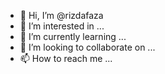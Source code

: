 - 👋 Hi, I’m @rizdafaza
- 👀 I’m interested in ...
- 🌱 I’m currently learning ...
- 💞️ I’m looking to collaborate on ...
- 📫 How to reach me ...

<!---
rizdafaza/rizdafaza is a ✨ special ✨ repository because its `README.md` (this file) appears on your GitHub profile.
You can click the Preview link to take a look at your changes.
--->
